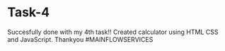 # Task-4
Succesfully done with my 4th task!!
Created calculator using HTML CSS and JavaScript.
Thankyou #MAINFLOWSERVICES
